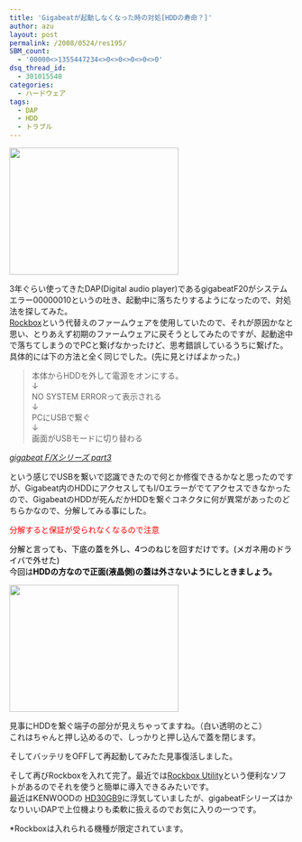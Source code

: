 ```yaml
---
title: 'Gigabeatが起動しなくなった時の対処[HDDの寿命？]'
author: azu
layout: post
permalink: /2008/0524/res195/
SBM_count:
  - '00000<>1355447234<>0<>0<>0<>0<>0'
dsq_thread_id:
  - 301015540
categories:
  - ハードウェア
tags:
  - DAP
  - HDD
  - トラブル
---
```

[<img class="alignnone size-medium wp-image-197" title="dsc00555" src="http://efcl.info/wp-content/uploads/2008/05/dsc00555-300x225.jpg" alt="" width="300" height="225" />][1]

3年ぐらい使ってきたDAP(Digital audio player)であるgigabeatF20がシステムエラー00000010というの吐き、起動中に落ちたりするようになったので、対処法を探してみた。  
[Rockbox][2]という代替えのファームウェアを使用していたので、それが原因かなと思い、とりあえず初期のファームウェアに戻そうとしてみたのですが、起動途中で落ちてしまうのでPCと繋げなかったけど、思考錯誤しているうちに繋げた。  
具体的には下の方法と全く同じでした。(先に見とけばよかった。)  
[ ][2]

<div class="quote">
  <blockquote title="gigabeat F/Xシリーズ part3">
    <p>
      本体からHDDを外して電源をオンにする。<br /> ↓<br /> NO SYSTEM ERRORって表示される<br /> ↓<br /> PCにUSBで繋ぐ<br /> ↓<br /> 画面がUSBモードに切り替わる
    </p>
  </blockquote>
  
  <p>
    <cite><a href="http://bubble6.2ch.net/test/read.cgi/wm/1199022693/">gigabeat F/Xシリーズ part3</a></cite>
  </p>
</div>

という感じでUSBを繋いで認識できたので何とか修復できるかなと思ったのですが、Gigabeat内のHDDにアクセスしてもI/Oエラーがでてアクセスできなかったので、GigabeatのHDDが死んだかHDDを繋ぐコネクタに何が異常があったのどちらかなので、分解してみる事にした。

<span style="color: #ff0000;">分解すると保証が受られなくなるので注意</span>

<span style="color: #000000;">分解と言っても、下底の蓋を外し、4つのねじを回すだけです。(メガネ用のドライバで外せた)<br /> 今回は<strong>HDDの方なので正面(液晶側)の蓋は外さないようにしときましょう。</strong><br /> </span>

[<img class="alignnone size-medium wp-image-196" title="dsc00557" src="http://efcl.info/wp-content/uploads/2008/05/dsc00557-300x225.jpg" alt="" width="300" height="225" />][3]

見事にHDDを繋ぐ端子の部分が見えちゃってますね。（白い透明のとこ）  
これはちゃんと押し込めるので、しっかりと押し込んで蓋を閉じます。

そしてバッテリをOFFして再起動してみたた見事復活しました。

そして再びRockboxを入れて完了。最近では[Rockbox Utility][4]という便利なソフトがあるのでそれを使うと簡単に導入できるみたいです。  
最近はKENWOODの [<span class="index_title">HD30GB9</span>][5]に浮気していましたが、gigabeatFシリーズはかなりいいDAPで上位機よりも柔軟に扱えるのでお気に入りの一つです。

*Rockboxは入れられる機種が限定されています。

 [1]: http://efcl.info/wp-content/uploads/2008/05/dsc00555.jpg
 [2]: http://www.rockbox.org/
 [3]: http://efcl.info/wp-content/uploads/2008/05/dsc00557.jpg
 [4]: http://www.rockbox.org/twiki/bin/view/Main/RockboxUtility
 [5]: http://www.kenwood.co.jp/j/products/home_audio/personal/hd30gb9/index.html